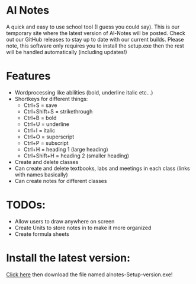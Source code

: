 # Al Notes

A quick and easy to use school tool (I guess you could say). This is our temporary site where the latest version of Al-Notes will be posted. Check out our GitHub releases to stay up to date with our current builds. Please note, this software only requires you to install the setup.exe then the rest will be handled automatically (including updates!)

# Features

- Wordprocessing like abilities (bold, underline italic etc...)
- Shortkeys for different things:
  - Ctrl+S = save
  - Ctrl+Shift+S = strikethrough
  - Ctrl+B = bold
  - Ctrl+U = underline
  - Ctrl+I = italic
  - Ctrl+O = superscript
  - Ctrl+P = subscript
  - Ctrl+H = heading 1 (large heading)
  - Ctrl+Shift+H = heading 2 (smaller heading)
- Create and delete classes
- Can create and delete textbooks, labs and meetings in each class (links with names basically)
- Can create notes for different classes

# TODOs:
- Allow users to draw anywhere on screen
- Create Units to store notes in to make it more organized
- Create formula sheets

# Install the latest version:
[Click here](https://github.com/AmeerHamoodi/Al-Notes/releases/latest) then download the file named alnotes-Setup-version.exe!
